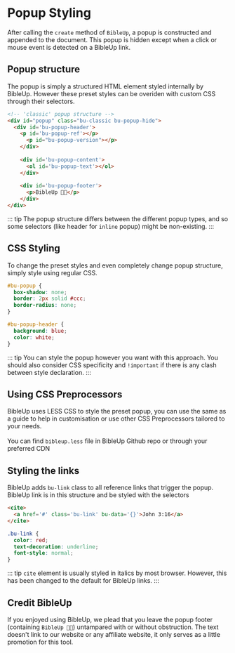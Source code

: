 # Popup Styling

After calling the `create` method of `BibleUp`, a popup is constructed and appended to the document. This popup is hidden except when a click or mouse event is detected on a BibleUp link.

## Popup structure
The popup is simply a structured HTML element styled internally by BibleUp. However these preset styles can be overiden with custom CSS through their selectors.

```html
<!-- 'classic' popup structure -->
<div id="popup" class="bu-classic bu-popup-hide">
  <div id='bu-popup-header'>
    <p id='bu-popup-ref'></p>
	  <p id="bu-popup-version"></p>
	</div>
	
	<div id='bu-popup-content'>
	  <ol id='bu-popup-text'></ol>
	</div>
	
	<div id='bu-popup-footer'>
	  <p>BibleUp 📖💡</p>
	</div>
</div>
```

::: tip
The popup structure differs between the different popup types, and so some selectors (like header for `inline` popup) might be non-existing.
:::

## CSS Styling
To change the preset styles and even completely change popup structure, simply style using regular CSS.

```css
#bu-popup {
  box-shadow: none;
  border: 2px solid #ccc;
  border-radius: none;
}

#bu-popup-header {
  background: blue;
  color: white;
}
```
::: tip
You can style the popup however you want with this approach. You should also consider CSS specificity and `!important` if there is any clash between style declaration.
:::

## Using CSS Preprocessors
BibleUp uses LESS CSS to style the preset popup, you can use the same as a guide to help in customisation or use other CSS Preprocessors tailored to your needs. <br><br>
You can find `bibleup.less` file in BibleUp Github repo or through your preferred CDN

## Styling the links
BibleUp adds `bu-link` class to all reference links that trigger the popup. <br>BibleUp link is in this structure and be styled with the selectors

```html
<cite>
  <a href='#' class='bu-link' bu-data='{}'>John 3:16</a>
</cite>
```

```css
.bu-link {
  color: red;
  text-decoration: underline;
  font-style: normal;
}
```

::: tip
`cite` element is usually styled in italics by most browser. However, this has been changed to the default for BibleUp links.
:::

## Credit BibleUp
If you enjoyed using BibleUp, we plead that you leave the popup footer (containing `BibleUp 📖💡`) untampared with or without obstruction. The text doesn't link to our website or any affiliate website, it only serves as a little promotion for this tool.
